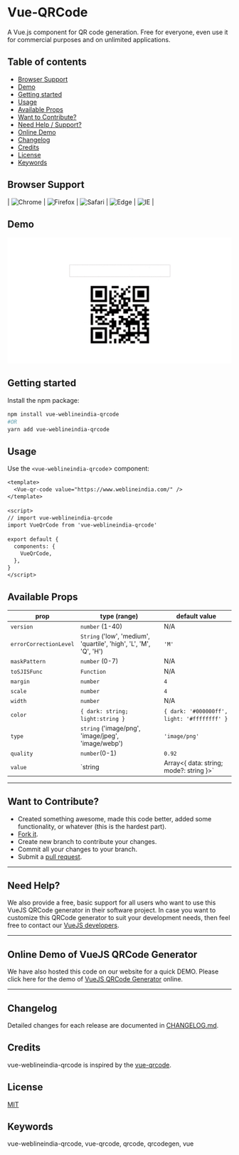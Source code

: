 # Vue-QRCode

A Vue.js component for QR code generation. Free for everyone, even use it for commercial purposes and on unlimited applications.

## Table of contents

- [Browser Support](#browser-support)
- [Demo](#demo)
- [Getting started](#getting-started)
- [Usage](#usage)
- [Available Props](#available-props)
- [Want to Contribute?](#want-to-contribute)
- [Need Help / Support?](#need-help)
- [Online Demo](#online-demo-of-vuejs-qrcode-generator)
- [Changelog](#changelog)
- [Credits](#credits)
- [License](#license)
- [Keywords](#Keywords)

## Browser Support

| ![Chrome](https://raw.github.com/alrra/browser-logos/master/src/chrome/chrome_48x48.png) 
| ![Firefox](https://raw.github.com/alrra/browser-logos/master/src/firefox/firefox_48x48.png) 
| ![Safari](https://raw.github.com/alrra/browser-logos/master/src/safari/safari_48x48.png) 
| ![Edge](https://raw.github.com/alrra/browser-logos/master/src/edge/edge_48x48.png) 
| ![IE](https://raw.github.com/alrra/browser-logos/master/src/archive/internet-explorer_9-11/internet-explorer_9-11_48x48.png) |


## Demo
[![](qrcode.gif)](https://github.com/weblineindia/Vue-QRCode/qrcode.gif)

## Getting started

Install the npm package:

``` bash
npm install vue-weblineindia-qrcode
#OR
yarn add vue-weblineindia-qrcode
```

## Usage

Use the `<vue-weblineindia-qrcode`> component:

```vue
<template>
  <Vue-qr-code value="https://www.weblineindia.com/" />
</template>

<script>
// import vue-weblineindia-qrcode
import VueQrCode from 'vue-weblineindia-qrcode'

export default {
  components: {
    VueQrCode,
  },
}
</script>
```

## Available Props

| prop                   | type (range)                                                       | default value                               |
| ---------------------- | ------------------------------------------------------------------ | ------------------------------------------- |
| `version`              | `number` (1-40)                                                    | N/A                                         |
| `errorCorrectionLevel` | `String` ('low', 'medium', 'quartile', 'high', 'L', 'M', 'Q', 'H') | `'M'`                                       |
| `maskPattern`          | `number` (0-7)                                                     | N/A                                         |
| `toSJISFunc`           | `Function`                                                         | N/A                                         |
| `margin`               | `number`                                                           | `4`                                         |
| `scale`                | `number`                                                           | `4`                                         |
| `width`                | `number`                                                           | N/A                                         |
| `color`                | `{ dark: string; light:string }`                                   | `{ dark: '#000000ff', light: '#ffffffff' }` |
| `type`                 | `string` ('image/png', 'image/jpeg', 'image/webp')                 | `'image/png'`                               |
| `quality`              | `number`(0-1)                                                      | `0.92`                                      |
| `value`                | `string | Array<{ data: string; mode?: string }>`                  | N/A                                         |


-----

## Want to Contribute?

- Created something awesome, made this code better, added some functionality, or whatever (this is the hardest part).
- [Fork it](http://help.github.com/forking/).
- Create new branch to contribute your changes.
- Commit all your changes to your branch.
- Submit a [pull request](http://help.github.com/pull-requests/).

-----

## Need Help? 

We also provide a free, basic support for all users who want to use this VueJS QRCode generator in their software project. In case you want to customize this QRCode generator to suit your development needs, then feel free to contact our [VueJS developers](https://www.weblineindia.com/hire-vuejs-developer.html).

-----

## Online Demo of VueJS QRCode Generator

We have also hosted this code on our website for a quick DEMO. Please click here for the demo of [VueJS QRCode Generator](https://www.weblineindia.com/software-development-resources.html) online.

------

## Changelog

Detailed changes for each release are documented in [CHANGELOG.md](./CHANGELOG.md).

## Credits

vue-weblineindia-qrcode is inspired by the [vue-qrcode](https://www.npmjs.com/package/vue-qrcode).

## License

[MIT](LICENSE)

[mit]: https://github.com/weblineindia/Vue-QRCode/blob/master/LICENSE

## Keywords

 vue-weblineindia-qrcode, vue-qrcode, qrcode, qrcodegen, vue
